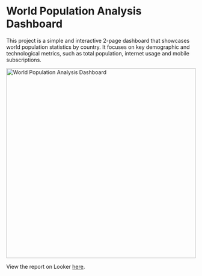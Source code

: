 # World Population Analysis Dashboard

This project is a simple and interactive 2-page dashboard that showcases world population statistics by country. It focuses on key demographic and technological metrics, such as total population, internet usage and mobile subscriptions.

<img width="504" alt="World Population Analysis Dashboard" src="https://github.com/user-attachments/assets/fb4ed5e4-6a7d-4585-8880-5b7edfadedff" />


View the report on Looker [here](https://lookerstudio.google.com/s/qUIgyYjA5Ck).

